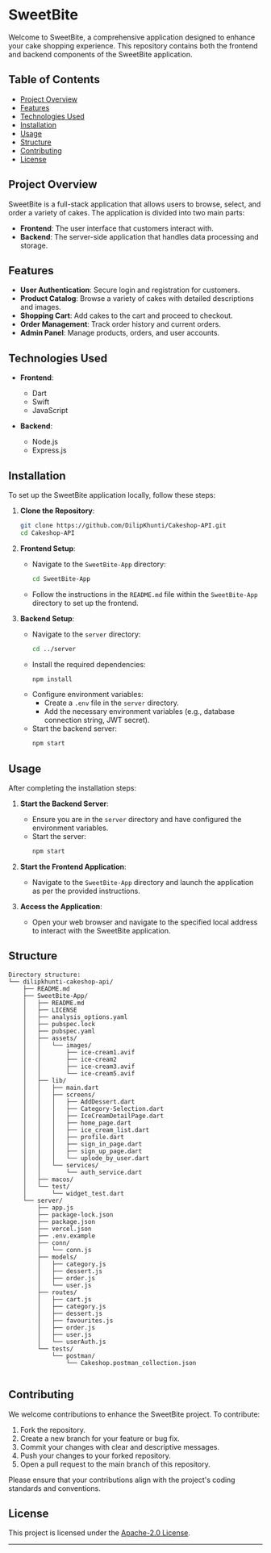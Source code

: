 # SweetBite

Welcome to SweetBite, a comprehensive application designed to enhance your cake shopping experience. This repository contains both the frontend and backend components of the SweetBite application.

## Table of Contents

- [Project Overview](#project-overview)
- [Features](#features)
- [Technologies Used](#technologies-used)
- [Installation](#installation)
- [Usage](#usage)
- [Structure](#structure)
- [Contributing](#contributing)
- [License](#license)

## Project Overview

SweetBite is a full-stack application that allows users to browse, select, and order a variety of cakes. The application is divided into two main parts:

- **Frontend**: The user interface that customers interact with.
- **Backend**: The server-side application that handles data processing and storage.

## Features

- **User Authentication**: Secure login and registration for customers.
- **Product Catalog**: Browse a variety of cakes with detailed descriptions and images.
- **Shopping Cart**: Add cakes to the cart and proceed to checkout.
- **Order Management**: Track order history and current orders.
- **Admin Panel**: Manage products, orders, and user accounts.

## Technologies Used

- **Frontend**:
  - Dart
  - Swift
  - JavaScript

- **Backend**:
  - Node.js
  - Express.js

## Installation

To set up the SweetBite application locally, follow these steps:

1. **Clone the Repository**:
   ```bash
   git clone https://github.com/DilipKhunti/Cakeshop-API.git
   cd Cakeshop-API
   ```

2. **Frontend Setup**:
   - Navigate to the `SweetBite-App` directory:
     ```bash
     cd SweetBite-App
     ```
   - Follow the instructions in the `README.md` file within the `SweetBite-App` directory to set up the frontend.

3. **Backend Setup**:
   - Navigate to the `server` directory:
     ```bash
     cd ../server
     ```
   - Install the required dependencies:
     ```bash
     npm install
     ```
   - Configure environment variables:
     - Create a `.env` file in the `server` directory.
     - Add the necessary environment variables (e.g., database connection string, JWT secret).
   - Start the backend server:
     ```bash
     npm start
     ```
## Usage

After completing the installation steps:

1. **Start the Backend Server**:
   - Ensure you are in the `server` directory and have configured the environment variables.
   - Start the server:
     ```bash
     npm start
     ```

2. **Start the Frontend Application**:
   - Navigate to the `SweetBite-App` directory and launch the application as per the provided instructions.

3. **Access the Application**:
   - Open your web browser and navigate to the specified local address to interact with the SweetBite application.

## Structure
```
Directory structure:
└── dilipkhunti-cakeshop-api/
    ├── README.md
    ├── SweetBite-App/
    │   ├── README.md
    │   ├── LICENSE
    │   ├── analysis_options.yaml
    │   ├── pubspec.lock
    │   ├── pubspec.yaml
    │   ├── assets/
    │   │   └── images/
    │   │       ├── ice-cream1.avif
    │   │       ├── ice-cream2
    │   │       ├── ice-cream3.avif
    │   │       └── ice-cream5.avif
    │   ├── lib/
    │   │   ├── main.dart
    │   │   ├── screens/
    │   │   │   ├── AddDessert.dart
    │   │   │   ├── Category-Selection.dart
    │   │   │   ├── IceCreamDetailPage.dart
    │   │   │   ├── home_page.dart
    │   │   │   ├── ice_cream_list.dart
    │   │   │   ├── profile.dart
    │   │   │   ├── sign_in_page.dart
    │   │   │   ├── sign_up_page.dart
    │   │   │   └── uplode_by_user.dart
    │   │   └── services/
    │   │       └── auth_service.dart
    │   ├── macos/
    │   └── test/
    │       └── widget_test.dart
    └── server/
        ├── app.js
        ├── package-lock.json
        ├── package.json
        ├── vercel.json
        ├── .env.example
        ├── conn/
        │   └── conn.js
        ├── models/
        │   ├── category.js
        │   ├── dessert.js
        │   ├── order.js
        │   └── user.js
        ├── routes/
        │   ├── cart.js
        │   ├── category.js
        │   ├── dessert.js
        │   ├── favourites.js
        │   ├── order.js
        │   ├── user.js
        │   └── userAuth.js
        └── tests/
            └── postman/
                └── Cakeshop.postman_collection.json


```

## Contributing

We welcome contributions to enhance the SweetBite project. To contribute:

1. Fork the repository.
2. Create a new branch for your feature or bug fix.
3. Commit your changes with clear and descriptive messages.
4. Push your changes to your forked repository.
5. Open a pull request to the main branch of this repository.

Please ensure that your contributions align with the project's coding standards and conventions.

## License

This project is licensed under the [Apache-2.0 License](LICENSE).

---
